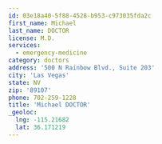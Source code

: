 ```yaml
---
id: 03e18a40-5f88-4528-b953-c973035fda2c
first_name: Michael
last_name: DOCTOR
license: M.D.
services:
  - emergency-medicine
category: doctors
address: '500 N Rainbow Blvd., Suite 203'
city: 'Las Vegas'
state: NV
zip: '89107'
phone: 702-259-1228
title: 'Michael DOCTOR'
_geoloc:
  lng: -115.21682
  lat: 36.171219
---
```

